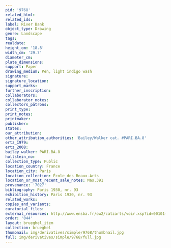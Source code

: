 ```yaml
---
pid: '9768'
related_html: 
related_ids: 
label: River Bank
object_type: Drawing
genre: Landscape
tags: 
realdate: 
height_cm: '18.8'
width_cm: '29.7'
diameter_cm: 
plate_dimensions: 
support: Paper
drawing_medium: Pen, light indigo wash
signature: 
signature_location: 
support_marks: 
further_inscription: 
collaborators: 
collaborator_notes: 
collectors_patrons: 
print_type: 
print_notes: 
printmaker: 
publisher: 
states: 
our_attribution: 
other_attribution_authorities: 'Bailey/Walker cat. #PARI.BA.8'
ertz_1979: 
ertz_2008: 
bailey_walker: PARI.BA.8
hollstein_no: 
collection_type: Public
location_country: France
location_city: Paris
location_collection: École des Beaux-Arts
location_or_most_recent_sale_notes: Mas.391
provenance: '7027'
bibliography: Paris 1930, nr. 93
exhibition_history: Paris 1930, nr. 93
related_works: 
copies_and_variants: 
curatorial_files: 
external_resources: http://www.ensba.fr/ow2/catzarts/voir.xsp?id=00101-23834&qid=sdx_q3&n=7&sf=&e=
order: '044'
layout: brueghel_item
collection: brueghel
thumbnail: img/derivatives/simple/9768/thumbnail.jpg
full: img/derivatives/simple/9768/full.jpg
---
```

